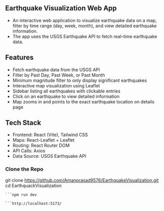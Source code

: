 
## Earthquake Visualization Web App

- An interactive web application to visualize earthquake data on a map, filter by time range (day, week, month), and view detailed earthquake information.
- The app uses the USGS Earthquake API to fetch real-time earthquake data.


## Features

 - Fetch earthquake data from the USGS API
 - Filter by Past Day, Past Week, or Past Month
 - Minimum magnitude filter to only display significant earthquakes
 - Interactive map visualization using Leaflet
 - Sidebar listing all earthquakes with clickable entries
 - Click on an earthquake to view detailed information
 - Map zooms in and points to the exact earthquake location on details page


## Tech Stack

- Frontend: React (Vite), Tailwind CSS
- Maps: React-Leaflet + Leaflet
- Routing: React Router DOM
- API Calls: Axios
- Data Source: USGS Earthquake API


### Clone the Repo 

git clone https://github.com/Amanprasad9576/EarthquakeVisualization.git
cd EarthquackVisualization
 ```npm install
 ```npm run dev   

```http://localhost:5173/